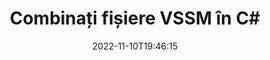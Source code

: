 ---
############################# Static ############################
layout: "auto-gen-merger"
date: 2022-11-10T19:46:15
draft: false
otherformats: dotm dotx epub html mht mhtml odp ods odt one otp ott pdf pps ppsx ppt

############################# Head ############################
head_title: "Combinați fișierele VSSM în C# | VSSM Fuziune"
head_description: "Combinați mai multe fișiere VSSM într-un singur fișier folosind API-ul de fuziune a documentelor C# .NET. Combinați anumite pagini sau intervale de pagini de la diverse documente la un singur document."

############################# Header ############################
title: "Combinați fișiere VSSM în C#"
description: "Combinați VSSM cu câteva rânduri de cod .NET."
bg_image: "https://cms.admin.containerize.com/templates/aspose/App_Themes/V3/images/bg/header1.png"
bg_overlay: false
button:
    enable: true
    icon: "fas fa-arrow-down"
    label: "Descarcare varianta scurta de prezentare gratuita"
    link: "https://downloads.groupdocs.com/merger/net"

############################# SubMenu ############################
submenu:
    enable: true

    left:
        img_alt: "GroupDocs.Merger for .NET"
        image: "https://cms.admin.containerize.com/templates/groupdocs/images/product-logos/90x90-noborder/groupdocs-merger-net.png"
        product: "GroupDocs.Merger"
        platform: ".NET"

    middle:
        button:

            # button loop
            - link: "https://apireference.groupdocs.com/merger/net"
              text: "Referință API"

            # button loop
            - link: "https://github.com/groupdocs-merger"
              text: "Exemple de coduri"

            # button loop
            - link: "https://products.groupdocs.app/merger/family"
              text: "Demo live"

            # button loop
            - link: "https://purchase.groupdocs.com/pricing/merger/net"
              text: "Prețuri"

    right:
        link_download: "https://downloads.groupdocs.com/merger"
        link_learn: "https://docs.groupdocs.com/merger/net"
        link_buy: "https://purchase.groupdocs.com"

############################# About ############################
about:
    enable: true
    title: "Despre GroupDocs.Merger for .NET API"
    content: |
        [GroupDocs.Merger for .NET](/ro/merger/net/) oferă o soluție convenabilă pentru a combina mai multe PDF, Microsoft Office (Word, Excel, PowerPoint, OneNote), OpenDocument, HTML, imagini și multe alte documente într-un singur fișier în cadrul aplicațiilor .NET. GroupDocs.Merger vă va economisi mult efort, deoarece vi se permite să combinați documente VSSM - nu este nevoie să instalați niciun software terță parte, aplicații desktop sau pluginuri. Acum nu este necesar să vă pierdeți timpul și să combinați fișierele manual! Misiunea GroupDocs este de a oferi cea mai bună calitate și de a simplifica fluxurile de lucru de procesare a documentelor.
        
        GroupDocs.Merger API este o alegere potrivită pentru soluțiile corporative care necesită funcții de combinare a fișierelor. Aceste API-uri sunt bine acceptate pe toate sistemele și platformele de operare majore, inclusiv .NET Framework, .NET Standard, .NET Core, Mono.

############################# Steps ############################
steps:
    enable: true
    title_left: "Cum să combinați mai multe fișiere VSSM"
    content_left: |
        [GroupDocs.Merger for .NET](/ro/merger/net/) facilitează pentru dezvoltatorii .NET să combine două sau mai multe fișiere VSSM în aplicațiile lor prin implementarea unui câțiva pași simpli.
        
        * Creați o nouă instanță a **Merger** și treceți calea documentului sursă ca parametru de constructor.
        * Apelați **Join** din clasa **Merger** și transmiteți a doua cale pentru documentul sursă.
        * Apelați **Save** din clasa **Merger** pentru a salva documentul îmbinat.

    title_right: "Cerințe de sistem"
    content_right: |
        API-urile GroupDocs.Merger for .NET sunt acceptate pe toate platformele și sistemele de operare majore. Înainte de a executa codul de mai jos, vă rugăm să vă asigurați că aveți următoarele cerințe preliminare instalate pe sistemul dumneavoastră.

        * Sisteme de operare: Microsoft Windows, Linux, MacOS
        * Medii de dezvoltare: Visual Studio, Xamarin, MonoDevelop
        * Cadre: .NET Framework, .NET Standard, .NET Core, Mono
        * Descărcați cea mai recentă versiune a GroupDocs.Merger for .NET de la [NuGet](https://www.nuget.org/packages/groupdocs.merger)
         
    code: |
     {{% merger/additional-styles %}}
     {{< merger/code-merger title="Cum să combinați fișiere VSSM folosind codul exemplu C#">}}

        ```csharp    
        // Combinați fișiere VSSM utilizând API-ul GroupDocs.Merger
        // Instanțiați fuziunea cu documentul introdus VSSM
        using (Merger merger = new Merger("input1.vssm"))
          {
            // Apelați metoda Join a instanței clasei Merger și treceți a doua cale de document sursă
            merger.Join("input2.vssm");
    
            // Apelați metoda Salvare a instanței clasei Merger pentru a salva documentul îmbinat
            merger.Save("merged-file.vssm");
          }
        ```
     {{< /merger/code-merger >}}

############################# Demos ############################
demos:
    enable: true
    title: "Demo live - Aplicație online pentru a combina documente"
    content: |
       Combinați mai mult de un fișier VSSM chiar acum, vizitând site-ul web [GroupDocs.Merger Live Demos](https://products.groupdocs.app/merger/family).
       Demo-ul live are următoarele beneficii.
        
############################# About Formats ############################
about_formats:
    enable: true

############################# More Formats ############################
more_formats:
    enable: true
    title: "Îmbinarea altor formate de documente"
    content: |
        .NET documentează API-ul de fuziune pentru formate de fișiere și imagini. Combinați unele dintre formatele de document populare, așa cum este menționat mai jos.

############################# Back to top ###############################
back_to_top:
    enable: true
---